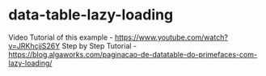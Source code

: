 # data-table-lazy-loading

Video Tutorial of this example - https://www.youtube.com/watch?v=JRKhcjjS26Y
Step by Step Tutorial - https://blog.algaworks.com/paginacao-de-datatable-do-primefaces-com-lazy-loading/
 
